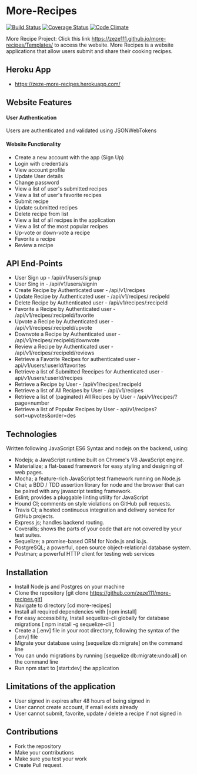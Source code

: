 # More-Recipes
  [![Build Status](https://travis-ci.org/zeze111/andela-bootcamp27.svg?branch=master)](https://travis-ci.org/zeze111/andela-bootcamp27)  <a href="https://codeclimate.com/github/codeclimate/codeclimate">
[![Coverage Status](https://coveralls.io/repos/github/zeze111/more-recipes/badge.svg?branch=develope)](https://coveralls.io/github/zeze111/more-recipes?branch=develope)
[![Code Climate](https://codeclimate.com/github/codeclimate/codeclimate/badges/gpa.svg)](https://codeclimate.com/github/zeze111/more-recipes)


More Recipe Project: Click this link https://zeze111.github.io/more-recipes/Templates/ to access the website. More Recipes is a website applications that allow users submit and share their cooking recipes.


## Heroku App
* https://zeze-more-recipes.herokuapp.com/

## Website Features
#### User Authentication
Users are authenticated and validated using JSONWebTokens

#### Website Functionality
* Create a new account with the app (Sign Up)
* Login with credentials
* View account profile
* Update User details
* Change password
* View a list of user's submitted recipes
* View a list of user's favorite recipes
* Submit recipe
* Update submitted recipes
* Delete recipe from list
* View a list of all recipes in the application
* View a list of the most popular recipes
* Up-vote or down-vote a recipe
* Favorite a recipe
* Review a recipe

## API End-Points
* User Sign up - /api/v1/users/signup
* User Sing in - /api/v1/users/signin
* Create Recipe by Authenticated user - /api/v1/recipes
* Update Recipe by Authenticated user - /api/v1/recipes/:recipeId
* Delete Recipe by Authenticated user - /api/v1/recipes/:recipeId
* Favorite a Recipe by Authenticated user - /api/v1/recipes/:recipeId/favorite
* Upvote a Recipe by Authenticated user - /api/v1/recipes/:recipeId/upvote
* Downvote a Recipe by Authenticated user - /api/v1/recipes/:recipeId/downvote
* Review a Recipe by Authenticated user - /api/v1/recipes/:recipeId/reviews
* Retrieve a Favorite Recipes for authenticated user - api/v1/users/:userId/favorites
* Retrieve a list of Submitted Reecipes for Authenticated user - api/v1/users/:userId/recipes
* Retrieve a Recipe by User - /api/v1/recipes/:recipeId
* Retrieve a list of All Recipes by User - /api/v1/recipes
* Retrieve a list of (paginated) All Recipes by User - /api/v1/recipes/?page=number
* Retrieve a list of Popular Recipes by User - api/v1/recipes?sort=upvotes&order=des

## Technologies
Written following JavaScript ES6 Syntax and nodejs on the backend, using:

* Nodejs; a JavaScript runtime built on Chrome's V8 JavaScript engine.
* Materialize; a flat-based framework for easy styling and designing of web pages.
* Mocha; a feature-rich JavaScript test framework running on Node.js 
* Chai; a BDD / TDD assertion library for node and the browser that can be paired with any javascript testing framework.
* Eslint; provides a pluggable linting utility for JavaScript 
* Hound CI; comments on style violations on GitHub pull requests.
* Travis CI; a hosted continuous integration and delivery service for GitHub projects.
* Express js; handles backend routing.
* Coveralls; shows the parts of your code that are not covered by your test suites.
* Sequelize; a promise-based ORM for Node.js and io.js. 
* PostgreSQL; a powerful, open source object-relational database system.
* Postman;  a powerful HTTP client for testing web services

## Installation
* Install Node js and Postgres on your machine
* Clone the repository [git clone https://github.com/zeze111/more-recipes.git]
* Navigate to directory [cd more-recipes]
* Install all required dependencies with [npm install]
* For easy accessibility, Install sequelize-cli globally for database migrations [ npm install -g sequelize-cli ]
* Create a [.env] file in your root directory, following the syntax of the [.env] file 
* Migrate your database using [sequelize db:migrate] on the command line
* You can undo migrations by running [sequelize db:migrate:undo:all] on the command line
* Run npm start to [start:dev] the application

## Limitations of the application
* User signed in expires after 48 hours of being signed in
* User cannot create account, if email exists already
* User cannot submit, favorite, update / delete a recipe if not signed in


## Contributions
* Fork the repository
* Make your contributions
* Make sure you test your work
* Create Pull request.
